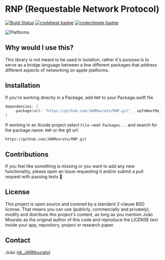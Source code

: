 # RNP (Requestable Network Protocol)

[![Build Status][build status badge]][build status]
[![codebeat badge][codebeat status badge]][codebeat status]
[![codeclimate badge][codeclimate status badge]][codeclimate status]
<!--[![codecov][codecov status badge]][codecov status]-->
![Platforms][platforms badge]

## Why would I use this?

This library is not meant to be used in isolation, rather it's purpose is to serve as a bridge language between a few different packages that address different aspects of networking on apple platforms.

## Installation

If you're working directly in a Package, add `RNP` to your Package.swift file

```swift
dependencies: [
    .package(url: "https://github.com/JARMourato/RNP.git", .upToNextMajor(from: "1.0.0")),
]
```

If working in an Xcode project select `File->Add Packages...` and search for the package name: `RNP` or the git url:

`https://github.com/JARMourato/RNP.git`

## Contributions

If you feel like something is missing or you want to add any new functionality, please open an issue requesting it and/or submit a pull request with passing tests 🙌

## License

This project is open source and covered by a standard 2-clause BSD license. That means you can use (publicly, commercially and privately), modify and distribute this project's content, as long as you mention João Mourato as the original author of this code and reproduce the LICENSE text inside your app, repository, project or research paper.

## Contact

João ([@_JARMourato](https://twitter.com/_JARMourato))

[build status]: https://github.com/JARMourato/RNP/actions?query=workflow%3ACI
[build status badge]: https://github.com/JARMourato/RNP/workflows/CI/badge.svg
[codebeat status]: https://codebeat.co/projects/github-com-jarmourato-rnp-main
[codebeat status badge]: https://codebeat.co/badges/e2025753-f528-4d7c-be57-666b914d66ea
[codeclimate status]: https://codeclimate.com/github/JARMourato/RNP/maintainability
[codeclimate status badge]: https://api.codeclimate.com/v1/badges/d6cf9e6be375d2b57137/maintainability
<!--[codecov status]: https://codecov.io/gh/JARMourato/RNP-->
<!--[codecov status badge]: -->
[platforms badge]: https://img.shields.io/static/v1?label=Platforms&message=iOS%20|%20macOS%20|%20tvOS%20|%20watchOS%20&color=brightgreen
